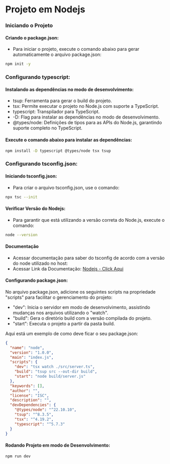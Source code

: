 # Projeto em Nodejs

### Iniciando o Projeto

#### Criando o package.json:

- Para iniciar o projeto, execute o comando abaixo para gerar automaticamente o arquivo package.json:

```bash
npm init -y
```

### Configurando typescript:

#### Instalando as dependências no modo de desenvolvimento:

- tsup: Ferramenta para gerar o build do projeto.
- tsx: Permite executar o projeto no Node.js com suporte a TypeScript.
- typescript: Transpilador para TypeScript.
- -D: Flag para instalar as dependências no modo de desenvolvimento.
- @types/node: Definições de tipos para as APIs do Node.js, garantindo suporte completo no TypeScript.

#### Execute o comando abaixo para instalar as dependências:

```bash
npm install -D typescript @types/node tsx tsup
```

### Configurando tsconfig.json:

#### Iniciando tsconfig.json:

- Para criar o arquivo tsconfig.json, use o comando:
```bash 
npx tsc --init
``` 
#### Verificar Versão do Nodejs:

- Para garantir que está utilizando a versão correta do Node.js, execute o comando:

```bash
node --version
```

#### Documentação

- Acessar documentação para saber do tsconfig de acordo com a versão do node utilizado no host:
- Acessar Link da Documentação: [Nodejs - Click Aqui](https://github.com/tsconfig/bases)

#### Configurando package.json:

No arquivo package.json, adicione os seguintes scripts na propriedade "scripts" para facilitar o gerenciamento do projeto:

- "dev": Inicia o servidor em modo de desenvolvimento, assistindo mudanças nos arquivos utilizando o "watch".
- "build": Gera o diretório build com a versão compilada do projeto.
- "start": Executa o projeto a partir da pasta build.

Aqui está um exemplo de como deve ficar o seu package.json:
```json
{
  "name": "node",
  "version": "1.0.0",
  "main": "index.js",
  "scripts": {
    "dev": "tsx watch ./src/server.ts",
    "build": "tsup src --out-dir build",
    "start": "node build/server.js"
  },
  "keywords": [],
  "author": "",
  "license": "ISC",
  "description": "",
  "devDependencies": {
    "@types/node": "^22.10.10",
    "tsup": "^8.3.5",
    "tsx": "^4.19.2",
    "typescript": "^5.7.3"
  }
}
```

#### Rodando Projeto em modo de Desenvolvimento:

```bash
npm run dev
```
